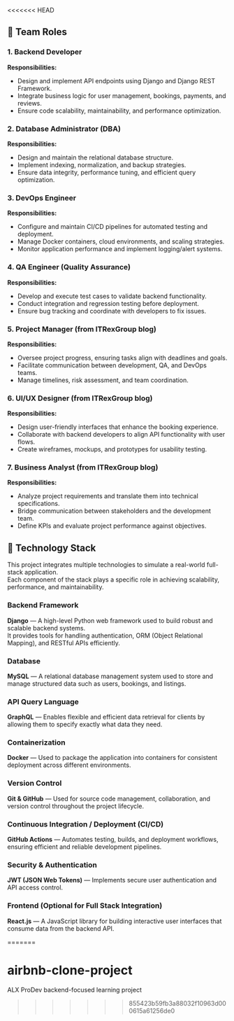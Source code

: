 <<<<<<< HEAD

## 👥 Team Roles

### 1. Backend Developer

**Responsibilities:**

- Design and implement API endpoints using Django and Django REST Framework.
- Integrate business logic for user management, bookings, payments, and reviews.
- Ensure code scalability, maintainability, and performance optimization.

### 2. Database Administrator (DBA)

**Responsibilities:**

- Design and maintain the relational database structure.
- Implement indexing, normalization, and backup strategies.
- Ensure data integrity, performance tuning, and efficient query optimization.

### 3. DevOps Engineer

**Responsibilities:**

- Configure and maintain CI/CD pipelines for automated testing and deployment.
- Manage Docker containers, cloud environments, and scaling strategies.
- Monitor application performance and implement logging/alert systems.

### 4. QA Engineer (Quality Assurance)

**Responsibilities:**

- Develop and execute test cases to validate backend functionality.
- Conduct integration and regression testing before deployment.
- Ensure bug tracking and coordinate with developers to fix issues.

### 5. Project Manager (from ITRexGroup blog)

**Responsibilities:**

- Oversee project progress, ensuring tasks align with deadlines and goals.
- Facilitate communication between development, QA, and DevOps teams.
- Manage timelines, risk assessment, and team coordination.

### 6. UI/UX Designer (from ITRexGroup blog)

**Responsibilities:**

- Design user-friendly interfaces that enhance the booking experience.
- Collaborate with backend developers to align API functionality with user flows.
- Create wireframes, mockups, and prototypes for usability testing.

### 7. Business Analyst (from ITRexGroup blog)

**Responsibilities:**

- Analyze project requirements and translate them into technical specifications.
- Bridge communication between stakeholders and the development team.
- Define KPIs and evaluate project performance against objectives.

## 🧩 Technology Stack

This project integrates multiple technologies to simulate a real-world full-stack application.  
Each component of the stack plays a specific role in achieving scalability, performance, and maintainability.

### Backend Framework

**Django** — A high-level Python web framework used to build robust and scalable backend systems.  
It provides tools for handling authentication, ORM (Object Relational Mapping), and RESTful APIs efficiently.

### Database

**MySQL** — A relational database management system used to store and manage structured data such as users, bookings, and listings.

### API Query Language

**GraphQL** — Enables flexible and efficient data retrieval for clients by allowing them to specify exactly what data they need.

### Containerization

**Docker** — Used to package the application into containers for consistent deployment across different environments.

### Version Control

**Git & GitHub** — Used for source code management, collaboration, and version control throughout the project lifecycle.

### Continuous Integration / Deployment (CI/CD)

**GitHub Actions** — Automates testing, builds, and deployment workflows, ensuring efficient and reliable development pipelines.

### Security & Authentication

**JWT (JSON Web Tokens)** — Implements secure user authentication and API access control.

### Frontend (Optional for Full Stack Integration)

**React.js** — A JavaScript library for building interactive user interfaces that consume data from the backend API.

=======

# airbnb-clone-project

ALX ProDev backend-focused learning project

> > > > > > > 855423b59fb3a88032f10963d000615a61256de0
